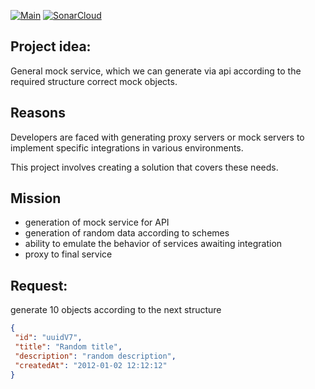 [![Main](https://github.com/jaddek/proxymock/actions/workflows/main.yaml/badge.svg?branch=main)](https://github.com/jaddek/proxymock/actions/workflows/main.yaml)
[![SonarCloud](https://github.com/jaddek/proxymock/actions/workflows/sonarcube.yaml/badge.svg)](https://github.com/jaddek/proxymock/actions/workflows/sonarcube.yaml)
## Project idea:

General mock service,
which we can generate via api according to the required structure correct mock objects.

## Reasons

Developers are faced with generating proxy servers or mock servers to implement specific integrations in various environments.

This project involves creating a solution that covers these needs.

## Mission

- generation of mock service for API
- generation of random data according to schemes
- ability to emulate the behavior of services awaiting integration
- proxy to final service

## Request:
generate 10 objects according to the next structure


```json
{
 "id": "uuidV7", 
 "title": "Random title", 
 "description": "random description", 
 "createdAt": "2012-01-02 12:12:12" 
}
```